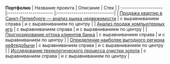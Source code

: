 **Портфолио**
| Название проекта      | Описание           | Стек                   |
| :-------------------- |:---------------------- |:----------------------------|
| [Продажа квартир в Санкт-Петербурге — анализ рынка недвижимости](https://github.com/AnnaTrampa/Portfolio/tree/main/Apartment_Listings_EDA_Progect) | с выравниванием справа | и с выравниванием по центру |
| [Анализ продаж компьютерных игр](https://github.com/AnnaTrampa/Portfolio/tree/main/Game_Sales_DA_Summarizing_Project) | с выравниванием справа | и с выравниванием по центру |
| [Прогнозирование оттока клиентов банка](https://github.com/AnnaTrampa/Portfolio/tree/main/Bank%20_Clients_Churn_Supervised_Learning_Project) | с выравниванием справа | и с выравниванием по центру |
| [Определение наиболее выгодного региона нефтедобычи](адрес://ссылки.здесь "Заголовок ссылки") | с выравниванием справа | и с выравниванием по центру |
| [Исследование технологического процесса очистки золота](адрес://ссылки.здесь "Заголовок ссылки") | с выравниванием справа | и с выравниванием по центру |

```python

```
